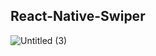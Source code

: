 ## React-Native-Swiper


![Untitled (3)](https://github.com/user-attachments/assets/f5be1905-41c6-4e30-a3fd-a6d7908dc3dd)

